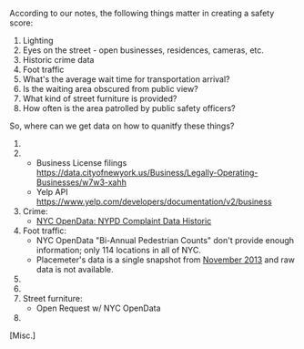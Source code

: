 According to our notes, the following things matter in creating a safety score:

1. Lighting
2. Eyes on the street - open businesses, residences, cameras, etc.
3. Historic crime data
4. Foot traffic
5. What's the average wait time for transportation arrival?
6. Is the waiting area obscured from public view?
7. What kind of street furniture is provided?
8. How often is the area patrolled by public safety officers?

So, where can we get data on how to quanitfy these things?

1. 
2.  - Business License filings https://data.cityofnewyork.us/Business/Legally-Operating-Businesses/w7w3-xahh
    - Yelp API https://www.yelp.com/developers/documentation/v2/business
3.  Crime:
    - [NYC OpenData: NYPD Complaint Data Historic](https://data.cityofnewyork.us/Public-Safety/NYPD-Complaint-Data-Historic/qgea-i56i)
4. Foot traffic:
    - NYC OpenData "Bi-Annual Pedestrian Counts" don't provide enough information; only 114 locations in all of NYC.
    - Placemeter's data is a single snapshot from [November 2013](http://www.nyc.gov/html/analytics/html/misc/definitions.html) and raw data is not available.
5. 
6. 
7. Street furniture:
    - Open Request w/ NYC OpenData
8. 
[Misc.] 
